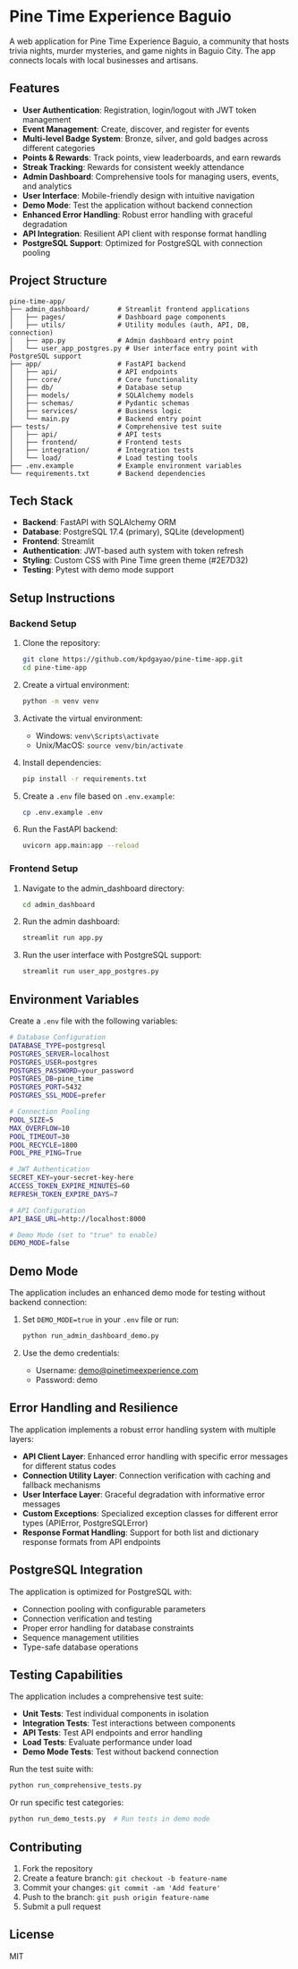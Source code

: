 # Pine Time Experience Baguio

A web application for Pine Time Experience Baguio, a community that hosts trivia nights, murder mysteries, and game nights in Baguio City. The app connects locals with local businesses and artisans.

## Features

- **User Authentication**: Registration, login/logout with JWT token management
- **Event Management**: Create, discover, and register for events
- **Multi-level Badge System**: Bronze, silver, and gold badges across different categories
- **Points & Rewards**: Track points, view leaderboards, and earn rewards
- **Streak Tracking**: Rewards for consistent weekly attendance
- **Admin Dashboard**: Comprehensive tools for managing users, events, and analytics
- **User Interface**: Mobile-friendly design with intuitive navigation
- **Demo Mode**: Test the application without backend connection
- **Enhanced Error Handling**: Robust error handling with graceful degradation
- **API Integration**: Resilient API client with response format handling
- **PostgreSQL Support**: Optimized for PostgreSQL with connection pooling

## Project Structure

```
pine-time-app/
├── admin_dashboard/       # Streamlit frontend applications
│   ├── pages/             # Dashboard page components
│   ├── utils/             # Utility modules (auth, API, DB, connection)
│   ├── app.py             # Admin dashboard entry point
│   └── user_app_postgres.py # User interface entry point with PostgreSQL support
├── app/                   # FastAPI backend
│   ├── api/               # API endpoints
│   ├── core/              # Core functionality
│   ├── db/                # Database setup
│   ├── models/            # SQLAlchemy models
│   ├── schemas/           # Pydantic schemas
│   ├── services/          # Business logic
│   └── main.py            # Backend entry point
├── tests/                 # Comprehensive test suite
│   ├── api/               # API tests
│   ├── frontend/          # Frontend tests
│   ├── integration/       # Integration tests
│   └── load/              # Load testing tools
├── .env.example           # Example environment variables
└── requirements.txt       # Backend dependencies
```

## Tech Stack

- **Backend**: FastAPI with SQLAlchemy ORM
- **Database**: PostgreSQL 17.4 (primary), SQLite (development)
- **Frontend**: Streamlit
- **Authentication**: JWT-based auth system with token refresh
- **Styling**: Custom CSS with Pine Time green theme (#2E7D32)
- **Testing**: Pytest with demo mode support

## Setup Instructions

### Backend Setup

1. Clone the repository:
   ```bash
   git clone https://github.com/kpdgayao/pine-time-app.git
   cd pine-time-app
   ```

2. Create a virtual environment:
   ```bash
   python -m venv venv
   ```

3. Activate the virtual environment:
   - Windows: `venv\Scripts\activate`
   - Unix/MacOS: `source venv/bin/activate`

4. Install dependencies:
   ```bash
   pip install -r requirements.txt
   ```

5. Create a `.env` file based on `.env.example`:
   ```bash
   cp .env.example .env
   ```

6. Run the FastAPI backend:
   ```bash
   uvicorn app.main:app --reload
   ```

### Frontend Setup

1. Navigate to the admin_dashboard directory:
   ```bash
   cd admin_dashboard
   ```

2. Run the admin dashboard:
   ```bash
   streamlit run app.py
   ```

3. Run the user interface with PostgreSQL support:
   ```bash
   streamlit run user_app_postgres.py
   ```

## Environment Variables

Create a `.env` file with the following variables:

```bash
# Database Configuration
DATABASE_TYPE=postgresql
POSTGRES_SERVER=localhost
POSTGRES_USER=postgres
POSTGRES_PASSWORD=your_password
POSTGRES_DB=pine_time
POSTGRES_PORT=5432
POSTGRES_SSL_MODE=prefer

# Connection Pooling
POOL_SIZE=5
MAX_OVERFLOW=10
POOL_TIMEOUT=30
POOL_RECYCLE=1800
POOL_PRE_PING=True

# JWT Authentication
SECRET_KEY=your-secret-key-here
ACCESS_TOKEN_EXPIRE_MINUTES=60
REFRESH_TOKEN_EXPIRE_DAYS=7

# API Configuration
API_BASE_URL=http://localhost:8000

# Demo Mode (set to "true" to enable)
DEMO_MODE=false
```

## Demo Mode

The application includes an enhanced demo mode for testing without backend connection:

1. Set `DEMO_MODE=true` in your `.env` file or run:
   ```bash
   python run_admin_dashboard_demo.py
   ```

2. Use the demo credentials:
   - Username: demo@pinetimeexperience.com
   - Password: demo

## Error Handling and Resilience

The application implements a robust error handling system with multiple layers:

- **API Client Layer**: Enhanced error handling with specific error messages for different status codes
- **Connection Utility Layer**: Connection verification with caching and fallback mechanisms
- **User Interface Layer**: Graceful degradation with informative error messages
- **Custom Exceptions**: Specialized exception classes for different error types (APIError, PostgreSQLError)
- **Response Format Handling**: Support for both list and dictionary response formats from API endpoints

## PostgreSQL Integration

The application is optimized for PostgreSQL with:

- Connection pooling with configurable parameters
- Connection verification and testing
- Proper error handling for database constraints
- Sequence management utilities
- Type-safe database operations

## Testing Capabilities

The application includes a comprehensive test suite:

- **Unit Tests**: Test individual components in isolation
- **Integration Tests**: Test interactions between components
- **API Tests**: Test API endpoints and error handling
- **Load Tests**: Evaluate performance under load
- **Demo Mode Tests**: Test without backend connection

Run the test suite with:
```bash
python run_comprehensive_tests.py
```

Or run specific test categories:
```bash
python run_demo_tests.py  # Run tests in demo mode
```

## Contributing

1. Fork the repository
2. Create a feature branch: `git checkout -b feature-name`
3. Commit your changes: `git commit -am 'Add feature'`
4. Push to the branch: `git push origin feature-name`
5. Submit a pull request

## License

MIT
